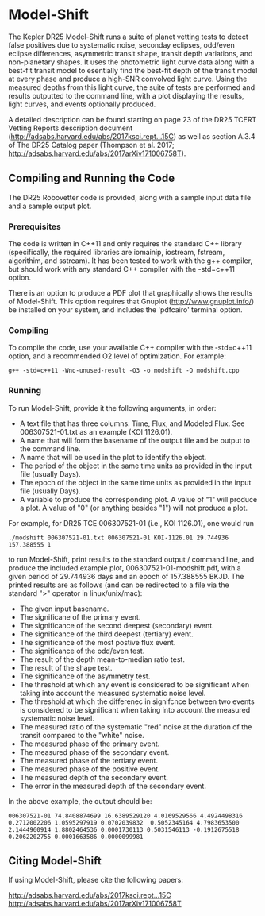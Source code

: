 # Model-Shift
The Kepler DR25 Model-Shift runs a suite of planet vetting tests to detect false positives due to systematic noise, seconday eclipses, odd/even eclipse differences, asymmetric transit shape, transit depth variations, and non-planetary shapes. It uses the photometric light curve data along with a best-fit transit model to esentially find the best-fit depth of the transit model at every phase and produce a high-SNR convolved light curve. Using the measured depths from this light curve, the suite of tests are performed and results outputted to the command line, with a plot displaying the results, light curves, and events optionally produced.

A detailed description can be found starting on page 23 of the DR25 TCERT Vetting Reports description document (http://adsabs.harvard.edu/abs/2017ksci.rept...15C) as well as section A.3.4 of The DR25 Catalog paper (Thompson et al. 2017; http://adsabs.harvard.edu/abs/2017arXiv171006758T).



## Compiling and Running the Code

The DR25 Robovetter code is provided, along with a sample input data file and a sample output plot.

### Prerequisites

The code is written in C++11 and only requires the standard C++ library (specifically, the required libraries are iomainip, iostream, fstream, algorithim, and sstream). It has been tested to work with the g++ compiler, but should work with any standard C++ compiler with the -std=c++11 option.

There is an option to produce a PDF plot that graphically shows the results of Model-Shift. This option requires that Gnuplot (http://www.gnuplot.info/) be installed on your system, and includes the 'pdfcairo' terminal option.


### Compiling

To compile the code, use your available C++ compiler with the -std=c++11 option, and a recommended O2 level of optimization. For example:

```
g++ -std=c++11 -Wno-unused-result -O3 -o modshift -O modshift.cpp
```

### Running

To run Model-Shift, provide it the following arguments, in order:

- A text file that has three columns: Time, Flux, and Modeled Flux. See 006307521-01.txt as an example (KOI 1126.01).
- A name that will form the basename of the output file and be output to the command line.
- A name that will be used in the plot to identify the object.
- The period of the object in the same time units as provided in the input file (usually Days).
- The epoch of the object in the same time units as provided in the input file (usually Days).
- A variable to produce the corresponding plot. A value of "1" will produce a plot. A value of "0" (or anything besides "1") will not produce a plot.

For example, for DR25 TCE 006307521-01 (i.e., KOI 1126.01), one would run

```
./modshift 006307521-01.txt 006307521-01 KOI-1126.01 29.744936 157.388555 1
```

to run Model-Shift, print results to the standard output / command line, and produce the included example plot, 006307521-01-modshift.pdf, with a given period of 29.744936 days and an epoch of 157.388555 BKJD. The printed results are as follows (and can be redirected to a file via the standard ">" operator in linux/unix/mac):

- The given input basename.
- The significane of the primary event.
- The significance of the second deepest (secondary) event.
- The significance of the third deepest (tertiary) event.
- The significance of the most postive flux event.
- The significance of the odd/even test.
- The result of the depth mean-to-median ratio test.
- The result of the shape test.
- The significance of the asymmetry test.
- The threshold at which any event is considered to be significant when taking into account the measured systematic noise level.
- The threshold at which the differenec in signifcnce between two events is considered to be significant when taking into account the measured systematic noise level.
- The measured ratio of the systematic "red" noise at the duration of the transit compared to the "white" noise.
- The measured phase of the primary event.
- The measured phase of the secondary event.
- The measured phase of the tertiary event.
- The measured phase of the positive event.
- The measured depth of the secondary event.
- The error in the measured depth of the secondary event.

In the above example, the output should be:

```
006307521-01 74.8408874699 16.6389529120 4.0169529566 4.4924498316 0.2712002206 1.0595297919 0.0702039832  0.5052345164 4.7983653500 2.1444960914 1.8802464536 0.0001730113 0.5031546113 -0.1912675518 0.2062202755 0.0001663586 0.0000099981
```


## Citing Model-Shift

If using Model-Shift, please cite the following papers:

http://adsabs.harvard.edu/abs/2017ksci.rept...15C
http://adsabs.harvard.edu/abs/2017arXiv171006758T

